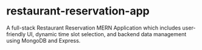 # restaurant-reservation-app
A full-stack Restaurant Reservation MERN Application which includes user-friendly UI, dynamic time slot selection, and backend data management using MongoDB and Express.
